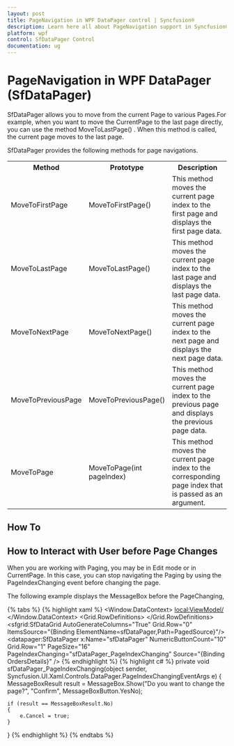 ```yaml
---
layout: post
title: PageNavigation in WPF DataPager control | Syncfusion®
description: Learn here all about PageNavigation support in Syncfusion® WPF DataPager (SfDataPager) control and more.
platform: wpf
control: SfDataPager Control
documentation: ug
---
```


# PageNavigation in WPF DataPager (SfDataPager)

SfDataPager allows you to move from the current Page to various Pages.For example, when you want to move the CurrentPage to the last page directly, you can use the method MoveToLastPage() . When this method is called, the current page moves to the last page. 

SfDataPager provides the following methods for page navigations.

<table>
<tr>
<th>
Method</th><th>
Prototype</th><th>
Description</th></tr>
<tr>
<td>
MoveToFirstPage</td><td>
MoveToFirstPage()</td><td>
This method moves the current page index to the first page and displays the first page data.</td></tr>
<tr>
<td>
MoveToLastPage</td><td>
MoveToLastPage()</td><td>
This method moves the current page index to the last page and displays the last page data.</td></tr>
<tr>
<td>
MoveToNextPage</td><td>
MoveToNextPage()</td><td>
This method moves the current page index to the next page and displays the next page data. </td></tr>
<tr>
<td>
MoveToPreviousPage</td><td>
MoveToPreviousPage()</td><td>
This method moves the current page index to the previous page and displays the previous page data.</td></tr>
<tr>
<td>
MoveToPage</td><td>
MoveToPage(int pageIndex)</td><td>
This method moves the current page index to the corresponding page index that is passed as an argument.</td></tr>
</table>


## How To

## How to Interact with User before Page Changes

When you are working with Paging, you may be in Edit mode or in CurrentPage. In this case, you can stop navigating the Paging by using the PageIndexChanging event before changing the page.

The following example displays the MessageBox before the PageChanging,

{% tabs %}
{% highlight xaml %}
<Window.DataContext>
    <local:ViewModel/>
</Window.DataContext>
<Grid>
    <Grid.RowDefinitions>
        <RowDefinition Height="*" />
        <RowDefinition Height="Auto" />
    </Grid.RowDefinitions>
    <sfgrid:SfDataGrid AutoGenerateColumns="True" 
                       Grid.Row="0"
                       ItemsSource="{Binding ElementName=sfDataPager,Path=PagedSource}"/>
    <datapager:SfDataPager x:Name="sfDataPager" 
                           NumericButtonCount="10"
                           Grid.Row="1"
                           PageSize="16" 
                           PageIndexChanging="sfDataPager_PageIndexChanging"
                           Source="{Binding OrdersDetails}" />
</Grid>
{% endhighlight %}
{% highlight c# %}
private void sfDataPager_PageIndexChanging(object sender, Syncfusion.UI.Xaml.Controls.DataPager.PageIndexChangingEventArgs e)
{
    MessageBoxResult result = MessageBox.Show("Do you want to change the page?", "Confirm", MessageBoxButton.YesNo);

    if (result == MessageBoxResult.No)
    {
        e.Cancel = true;
    }
}
{% endhighlight %}
{% endtabs %}
